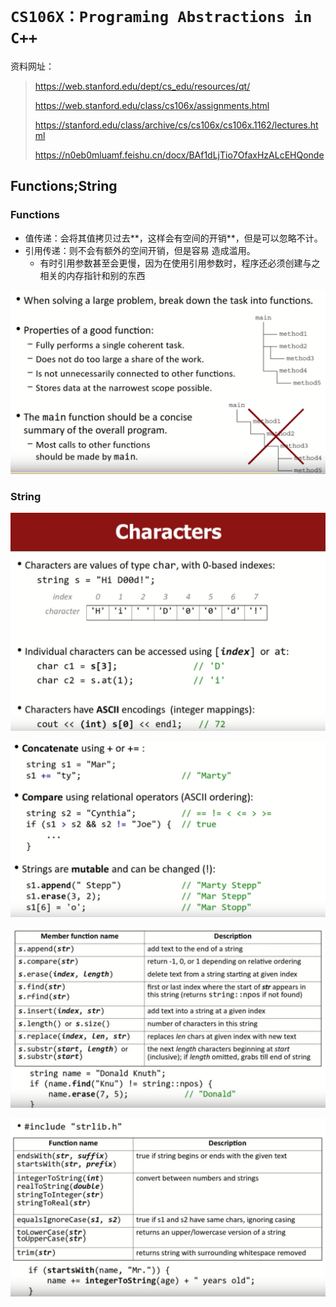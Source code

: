 # `CS106X：Programing Abstractions in C++`

资料网址：

> https://web.stanford.edu/dept/cs_edu/resources/qt/
>
> https://web.stanford.edu/class/cs106x/assignments.html
>
> https://stanford.edu/class/archive/cs/cs106x/cs106x.1162/lectures.html
>
> https://n0eb0mluamf.feishu.cn/docx/BAf1dLjTio7OfaxHzALcEHQonde

## Functions;String 

### Functions

+ 值传递：会将其值拷贝过去**，这样会有空间的开销**，但是可以忽略不计。
+ 引用传递：则不会有额外的空间开销，但是容易 造成滥用。
  + 有时引用参数甚至会更慢，因为在使用引用参数时，程序还必须创建与之相关的内存指针和别的东西

![1](./src/1.png)



### String

![2](./src/2.png)

![3](./src/3.png)

![4](./src/4.png)

![5](./src/5.png)